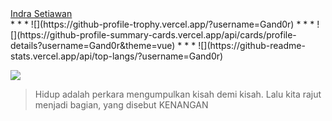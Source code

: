 <script src="https://platform.linkedin.com/badges/js/profile.js" async defer type="text/javascript"></script>
<div class="badge-base LI-profile-badge" data-locale="in_ID" data-size="large" data-theme="dark" data-type="HORIZONTAL" data-vanity="gand0r" data-version="v1"><a class="badge-base__link LI-simple-link" href="https://id.linkedin.com/in/gand0r?trk=profile-badge">Indra Setiawan</a></div>
* * *
![](https://github-profile-trophy.vercel.app/?username=Gand0r)
* * *
![](https://github-profile-summary-cards.vercel.app/api/cards/profile-details?username=Gand0r&theme=vue)
* * *
![](https://github-readme-stats.vercel.app/api/top-langs/?username=Gand0r)

![](https://visitor-badge.glitch.me/badge?page_id=Gand0r.Gand0r)


> Hidup adalah perkara mengumpulkan kisah demi kisah. Lalu kita rajut menjadi bagian, yang disebut KENANGAN
